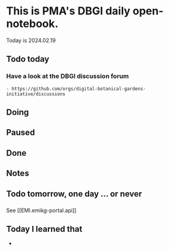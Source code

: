 

# This is PMA's DBGI daily open-notebook.

Today is 2024.02.19

## Todo today

### Have a look at the DBGI discussion forum
    - https://github.com/orgs/digital-botanical-gardens-initiative/discussions
###
###

## Doing  

## Paused

## Done

## Notes

## Todo tomorrow, one day ... or never

###
###
###

See [[EMI.emikg-portal.api]]

## Today I learned that

-